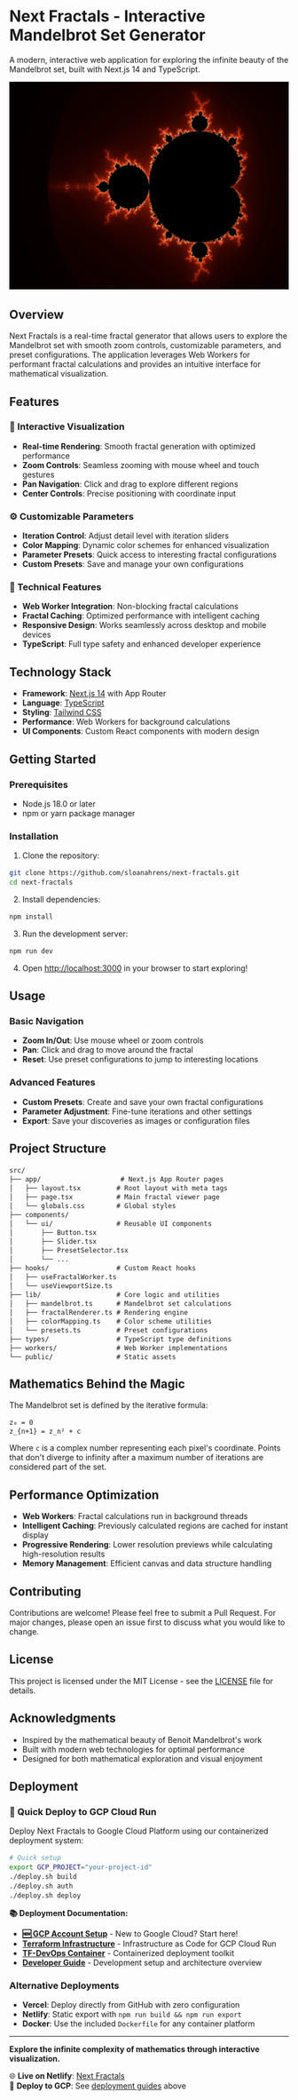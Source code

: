 # Next Fractals - Interactive Mandelbrot Set Generator

A modern, interactive web application for exploring the infinite beauty of the Mandelbrot set, built with Next.js 14 and TypeScript.

![Next Fractals Preview](public/fractal-preview.png)

## Overview

Next Fractals is a real-time fractal generator that allows users to explore the Mandelbrot set with smooth zoom controls, customizable parameters, and preset configurations. The application leverages Web Workers for performant fractal calculations and provides an intuitive interface for mathematical visualization.

## Features

### 🎨 Interactive Visualization
- **Real-time Rendering**: Smooth fractal generation with optimized performance
- **Zoom Controls**: Seamless zooming with mouse wheel and touch gestures
- **Pan Navigation**: Click and drag to explore different regions
- **Center Controls**: Precise positioning with coordinate input

### ⚙️ Customizable Parameters
- **Iteration Control**: Adjust detail level with iteration sliders
- **Color Mapping**: Dynamic color schemes for enhanced visualization
- **Parameter Presets**: Quick access to interesting fractal configurations
- **Custom Presets**: Save and manage your own configurations

### 🚀 Technical Features
- **Web Worker Integration**: Non-blocking fractal calculations
- **Fractal Caching**: Optimized performance with intelligent caching
- **Responsive Design**: Works seamlessly across desktop and mobile devices
- **TypeScript**: Full type safety and enhanced developer experience

## Technology Stack

- **Framework**: [Next.js 14](https://nextjs.org/) with App Router
- **Language**: [TypeScript](https://www.typescriptlang.org/)
- **Styling**: [Tailwind CSS](https://tailwindcss.com/)
- **Performance**: Web Workers for background calculations
- **UI Components**: Custom React components with modern design

## Getting Started

### Prerequisites

- Node.js 18.0 or later
- npm or yarn package manager

### Installation

1. Clone the repository:
```bash
git clone https://github.com/sloanahrens/next-fractals.git
cd next-fractals
```

2. Install dependencies:
```bash
npm install
```

3. Run the development server:
```bash
npm run dev
```

4. Open [http://localhost:3000](http://localhost:3000) in your browser to start exploring!

## Usage

### Basic Navigation
- **Zoom In/Out**: Use mouse wheel or zoom controls
- **Pan**: Click and drag to move around the fractal
- **Reset**: Use preset configurations to jump to interesting locations

### Advanced Features
- **Custom Presets**: Create and save your own fractal configurations
- **Parameter Adjustment**: Fine-tune iterations and other settings
- **Export**: Save your discoveries as images or configuration files

## Project Structure

```
src/
├── app/                    # Next.js App Router pages
│   ├── layout.tsx         # Root layout with meta tags
│   ├── page.tsx           # Main fractal viewer page
│   └── globals.css        # Global styles
├── components/
│   └── ui/                # Reusable UI components
│       ├── Button.tsx
│       ├── Slider.tsx
│       ├── PresetSelector.tsx
│       └── ...
├── hooks/                 # Custom React hooks
│   ├── useFractalWorker.ts
│   └── useViewportSize.ts
├── lib/                   # Core logic and utilities
│   ├── mandelbrot.ts      # Mandelbrot set calculations
│   ├── fractalRenderer.ts # Rendering engine
│   ├── colorMapping.ts    # Color scheme utilities
│   └── presets.ts         # Preset configurations
├── types/                 # TypeScript type definitions
├── workers/               # Web Worker implementations
└── public/                # Static assets
```

## Mathematics Behind the Magic

The Mandelbrot set is defined by the iterative formula:

```
z₀ = 0
z_{n+1} = z_n² + c
```

Where `c` is a complex number representing each pixel's coordinate. Points that don't diverge to infinity after a maximum number of iterations are considered part of the set.

## Performance Optimization

- **Web Workers**: Fractal calculations run in background threads
- **Intelligent Caching**: Previously calculated regions are cached for instant display
- **Progressive Rendering**: Lower resolution previews while calculating high-resolution results
- **Memory Management**: Efficient canvas and data structure handling

## Contributing

Contributions are welcome! Please feel free to submit a Pull Request. For major changes, please open an issue first to discuss what you would like to change.

## License

This project is licensed under the MIT License - see the [LICENSE](LICENSE) file for details.

## Acknowledgments

- Inspired by the mathematical beauty of Benoit Mandelbrot's work
- Built with modern web technologies for optimal performance
- Designed for both mathematical exploration and visual enjoyment

## Deployment

### 🚀 Quick Deploy to GCP Cloud Run

Deploy Next Fractals to Google Cloud Platform using our containerized deployment system:

```bash
# Quick setup
export GCP_PROJECT="your-project-id"
./deploy.sh build
./deploy.sh auth
./deploy.sh deploy
```

**📚 Deployment Documentation:**
- **[🆕 GCP Account Setup](docs/GCP_SETUP.md)** - New to Google Cloud? Start here!
- **[Terraform Infrastructure](terraform/README.md)** - Infrastructure as Code for GCP Cloud Run
- **[TF-DevOps Container](tf-devops/README.md)** - Containerized deployment toolkit
- **[Developer Guide](CLAUDE.md)** - Development setup and architecture overview

### Alternative Deployments

- **Vercel**: Deploy directly from GitHub with zero configuration
- **Netlify**: Static export with `npm run build && npm run export`
- **Docker**: Use the included `Dockerfile` for any container platform

---

**Explore the infinite complexity of mathematics through interactive visualization.**

🌐 **Live on Netlify**: [Next Fractals](https://nextjs-fractals.netlify.app/)  
🚀 **Deploy to GCP**: See [deployment guides](terraform/README.md) above
